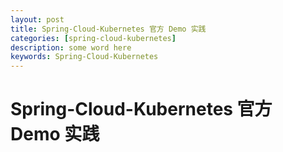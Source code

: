 ```yaml
---
layout: post
title: Spring-Cloud-Kubernetes 官方 Demo 实践
categories: [spring-cloud-kubernetes]
description: some word here
keywords: Spring-Cloud-Kubernetes
---
```


# Spring-Cloud-Kubernetes 官方 Demo 实践



 